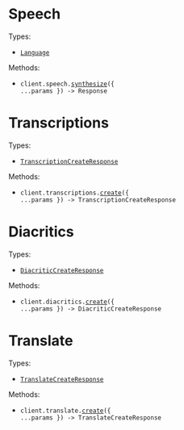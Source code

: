 # Speech

Types:

- <code><a href="./src/resources/speech.ts">Language</a></code>

Methods:

- <code title="post /v1/speech">client.speech.<a href="./src/resources/speech.ts">synthesize</a>({ ...params }) -> Response</code>

# Transcriptions

Types:

- <code><a href="./src/resources/transcriptions.ts">TranscriptionCreateResponse</a></code>

Methods:

- <code title="post /v1/transcriptions">client.transcriptions.<a href="./src/resources/transcriptions.ts">create</a>({ ...params }) -> TranscriptionCreateResponse</code>

# Diacritics

Types:

- <code><a href="./src/resources/diacritics.ts">DiacriticCreateResponse</a></code>

Methods:

- <code title="post /v1/diacritics">client.diacritics.<a href="./src/resources/diacritics.ts">create</a>({ ...params }) -> DiacriticCreateResponse</code>

# Translate

Types:

- <code><a href="./src/resources/translate.ts">TranslateCreateResponse</a></code>

Methods:

- <code title="post /v1/translate">client.translate.<a href="./src/resources/translate.ts">create</a>({ ...params }) -> TranslateCreateResponse</code>
